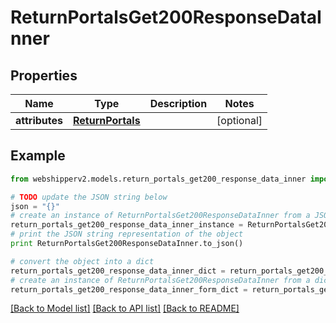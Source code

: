 # ReturnPortalsGet200ResponseDataInner


## Properties
Name | Type | Description | Notes
------------ | ------------- | ------------- | -------------
**attributes** | [**ReturnPortals**](ReturnPortals.md) |  | [optional] 

## Example

```python
from webshipperv2.models.return_portals_get200_response_data_inner import ReturnPortalsGet200ResponseDataInner

# TODO update the JSON string below
json = "{}"
# create an instance of ReturnPortalsGet200ResponseDataInner from a JSON string
return_portals_get200_response_data_inner_instance = ReturnPortalsGet200ResponseDataInner.from_json(json)
# print the JSON string representation of the object
print ReturnPortalsGet200ResponseDataInner.to_json()

# convert the object into a dict
return_portals_get200_response_data_inner_dict = return_portals_get200_response_data_inner_instance.to_dict()
# create an instance of ReturnPortalsGet200ResponseDataInner from a dict
return_portals_get200_response_data_inner_form_dict = return_portals_get200_response_data_inner.from_dict(return_portals_get200_response_data_inner_dict)
```
[[Back to Model list]](../README.md#documentation-for-models) [[Back to API list]](../README.md#documentation-for-api-endpoints) [[Back to README]](../README.md)


